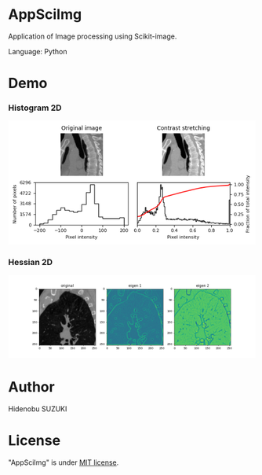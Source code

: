 # AppSciImg

Application of Image processing using Scikit-image.

Language: Python

# Demo
### Histogram 2D
<img src="https://github.com/Nobu575/AppSciImg/blob/main/img/sagittal_histogram2d.png">

### Hessian 2D
<img src="https://github.com/Nobu575/AppSciImg/blob/main/img/hessian2d.png">

# Author
Hidenobu SUZUKI

# License
"AppSciImg" is under [MIT license](https://en.wikipedia.org/wiki/MIT_License).
